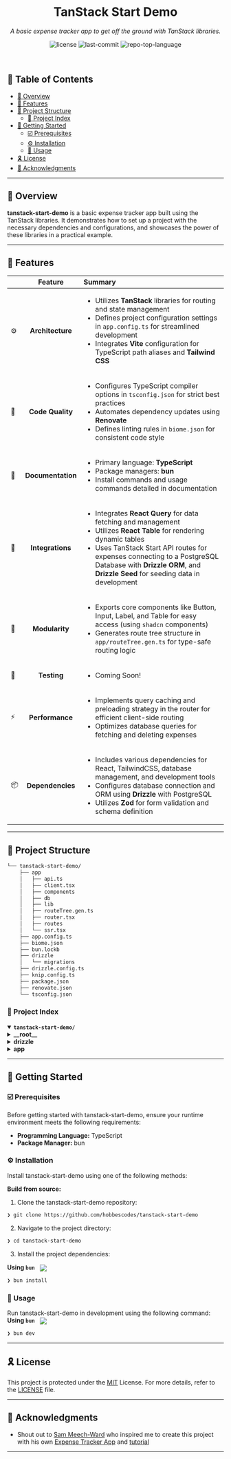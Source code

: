 <p align="center"><h1 align="center">TanStack Start Demo</h1></p>
<p align="center">
	<em>A basic expense tracker app to get off the ground with TanStack libraries.</em>
</p>
<p align="center">
	<img src="https://img.shields.io/github/license/hobbescodes/tanstack-start-demo" alt="license">
	<img src="https://img.shields.io/github/last-commit/hobbescodes/tanstack-start-demo" alt="last-commit">
	<img src="https://img.shields.io/github/languages/top/hobbescodes/tanstack-start-demo" alt="repo-top-language">
</p>
<br>

## 🔗 Table of Contents

- [📍 Overview](#-overview)
- [👾 Features](#-features)
- [📁 Project Structure](#-project-structure)
  - [📂 Project Index](#-project-index)
- [🚀 Getting Started](#-getting-started)
  - [☑️ Prerequisites](#-prerequisites)
  - [⚙️ Installation](#-installation)
  - [🤖 Usage](#🤖-usage)
- [🎗 License](#-license)
- [🙌 Acknowledgments](#-acknowledgments)

---

## 📍 Overview

**tanstack-start-demo** is a basic expense tracker app built using the TanStack libraries. It demonstrates how to set up a project with the necessary dependencies and configurations, and showcases the power of these libraries in a practical example.

---

## 👾 Features

|      | Feature         | Summary       |
| :--- | :---:           | :---          |
| ⚙️  | **Architecture**  | <ul><li>Utilizes **TanStack** libraries for routing and state management</li><li>Defines project configuration settings in `app.config.ts` for streamlined development</li><li>Integrates **Vite** configuration for TypeScript path aliases and **Tailwind CSS**</li></ul> |
| 🔩 | **Code Quality**  | <ul><li>Configures TypeScript compiler options in `tsconfig.json` for strict best practices</li><li>Automates dependency updates using **Renovate**</li><li>Defines linting rules in `biome.json` for consistent code style</li></ul> |
| 📄 | **Documentation** | <ul><li>Primary language: **TypeScript**</li><li>Package managers: **bun**</li><li>Install commands and usage commands detailed in documentation</li></ul> |
| 🔌 | **Integrations**  | <ul><li>Integrates **React Query** for data fetching and management</li><li>Utilizes **React Table** for rendering dynamic tables</li><li>Uses TanStack Start API routes for expenses connecting to a PostgreSQL Database with **Drizzle ORM**, and **Drizzle Seed** for seeding data in development</li></ul> |
| 🧩 | **Modularity**    | <ul><li>Exports core components like Button, Input, Label, and Table for easy access (using `shadcn` components)</li><li>Generates route tree structure in `app/routeTree.gen.ts` for type-safe routing logic</li></ul> |
| 🧪 | **Testing**       | <ul><li>Coming Soon!</li></ul> |
| ⚡️  | **Performance**   | <ul><li>Implements query caching and preloading strategy in the router for efficient client-side routing</li><li>Optimizes database queries for fetching and deleting expenses</li></ul> |
| 📦 | **Dependencies**  | <ul><li>Includes various dependencies for React, TailwindCSS, database management, and development tools</li><li>Configures database connection and ORM using **Drizzle** with PostgreSQL</li><li>Utilizes **Zod** for form validation and schema definition</li></ul> |

---

## 📁 Project Structure

```sh
└── tanstack-start-demo/
    ├── app
    │   ├── api.ts
    │   ├── client.tsx
    │   ├── components
    │   ├── db
    │   ├── lib
    │   ├── routeTree.gen.ts
    │   ├── router.tsx
    │   ├── routes
    │   └── ssr.tsx
    ├── app.config.ts
    ├── biome.json
    ├── bun.lockb
    ├── drizzle
    │   └── migrations
    ├── drizzle.config.ts
    ├── knip.config.ts
    ├── package.json
    ├── renovate.json
    └── tsconfig.json
```


### 📂 Project Index
<details open>
	<summary><b><code>tanstack-start-demo/</code></b></summary>
	<details> <!-- __root__ Submodule -->
		<summary><b>__root__</b></summary>
		<blockquote>
			<table>
			<tr>
				<td><b><a href='https://github.com/hobbescodes/tanstack-start-demo/blob/master/knip.config.ts'>knip.config.ts</a></b></td>
				<td>- Define the project's configuration settings by specifying entry points and exclusions for routes, API, and server components<br>- Knip finds and fixes unused files, exports and dependencies. Use it for enhanced code and dependency management.</td>
			</tr>
			<tr>
				<td><b><a href='https://github.com/hobbescodes/tanstack-start-demo/blob/master/tsconfig.json'>tsconfig.json</a></b></td>
				<td>- Configures TypeScript compiler options for the project, enabling ESNext and DOM features, enforcing strict best practices, and setting up bundler mode<br>- The file defines settings like target version, module resolution, JSX handling, and base URL for the application.</td>
			</tr>
			<tr>
				<td><b><a href='https://github.com/hobbescodes/tanstack-start-demo/blob/master/renovate.json'>renovate.json</a></b></td>
				<td>Configures automated dependency updates using Renovate to adhere to recommended configuration settings.</td>
			</tr>
			<tr>
				<td><b><a href='https://github.com/hobbescodes/tanstack-start-demo/blob/master/drizzle.config.ts'>drizzle.config.ts</a></b></td>
				<td>- Define project configuration for Drizzle migrations using PostgreSQL, with schema defined in app/db/schema.ts<br>- Utilize environment variable DATABASE_URL for database connection<br>- Set output directory to drizzle/migrations and configure database credentials accordingly.</td>
			</tr>
			<tr>
				<td><b><a href='https://github.com/hobbescodes/tanstack-start-demo/blob/master/biome.json'>biome.json</a></b></td>
				<td>- Defines code formatting and linting rules for the project, including VCS settings, file organization, and JavaScript formatting<br>- Ensures consistent code style, enforces best practices, and enhances code readability<br>- The biome.json file serves as a configuration blueprint for maintaining code quality and consistency across the codebase.</td>
			</tr>
			<tr>
				<td><b><a href='https://github.com/hobbescodes/tanstack-start-demo/blob/master/package.json'>package.json</a></b></td>
				<td>- Define project scripts and dependencies in package.json for development, building, and database management<br>- Scripts include dev, build, start, format, lint, and database operations<br>- Dependencies encompass various packages for React, TailwindCSS, database management, and development tools.</td>
			</tr>
			<tr>
				<td><b><a href='https://github.com/hobbescodes/tanstack-start-demo/blob/master/app.config.ts'>app.config.ts</a></b></td>
				<td>Enables Vite configuration for TypeScript path aliases and Tailwind CSS integration within the project architecture among other things.</td>
			</tr>
			</table>
		</blockquote>
	</details>
	<details> <!-- drizzle Submodule -->
		<summary><b>drizzle</b></summary>
		<blockquote>
			<details>
				<summary><b>migrations</b></summary>
				<blockquote>
					<table>
					<tr>
						<td><b><a href='https://github.com/hobbescodes/tanstack-start-demo/blob/master/drizzle/migrations/0000_early_meggan.sql'>0000_early_meggan.sql</a></b></td>
						<td>- Defines a database table for storing expenses with fields for id, title, amount, and created timestamp<br>- This file sets up the initial structure for managing expense data within the project's database architecture.</td>
					</tr>
					</table>
					<details>
						<summary><b>meta</b></summary>
						<blockquote>
							<table>
							<tr>
								<td><b><a href='https://github.com/hobbescodes/tanstack-start-demo/blob/master/drizzle/migrations/meta/0000_snapshot.json'>0000_snapshot.json</a></b></td>
								<td>- Defines database schema for expenses table with columns for id, title, amount, and created_at<br>- Specifies data types, constraints, and default values<br>- Captures metadata for version control and database management.</td>
							</tr>
							<tr>
								<td><b><a href='https://github.com/hobbescodes/tanstack-start-demo/blob/master/drizzle/migrations/meta/_journal.json'>_journal.json</a></b></td>
								<td>- Manages migration metadata for the project, tracking version history and database dialect<br>- Contains entries with version details, timestamps, and tags for reference.</td>
							</tr>
							</table>
						</blockquote>
					</details>
				</blockquote>
			</details>
		</blockquote>
	</details>
	<details> <!-- app Submodule -->
		<summary><b>app</b></summary>
		<blockquote>
			<table>
			<tr>
				<td><b><a href='https://github.com/hobbescodes/tanstack-start-demo/blob/master/app/client.tsx'>client.tsx</a></b></td>
				<td>Facilitates client-side rendering by hydrating the root element with a StartClient component, utilizing a created router for navigation.</td>
			</tr>
			<tr>
				<td><b><a href='https://github.com/hobbescodes/tanstack-start-demo/blob/master/app/routeTree.gen.ts'>routeTree.gen.ts</a></b></td>
				<td>- Generates and exports the route tree structure for the project, defining routes and their relationships<br>- The file establishes the hierarchy of routes, their paths, and parent routes, facilitating navigation within the application<br>- It automates the creation and organization of routes, ensuring consistency and efficiency in managing the project's routing system.</td>
			</tr>
			<tr>
				<td><b><a href='https://github.com/hobbescodes/tanstack-start-demo/blob/master/app/router.tsx'>router.tsx</a></b></td>
				<td>- Creates a router using TanStack's libraries for routing and state management<br>- Integrates query caching and provides methods for serializing and deserializing state<br>- The router is configured with default options and a preloading strategy, enhancing the project's architecture with efficient client-side routing and data management.</td>
			</tr>
			<tr>
				<td><b><a href='https://github.com/hobbescodes/tanstack-start-demo/blob/master/app/api.ts'>api.ts</a></b></td>
				<td>Generates the default API file route handler for the project architecture.</td>
			</tr>
			<tr>
				<td><b><a href='https://github.com/hobbescodes/tanstack-start-demo/blob/master/app/ssr.tsx'>ssr.tsx</a></b></td>
				<td>- Enables server-side rendering by creating a start handler with a router and manifest<br>- The code integrates with the project's architecture to handle incoming requests and route them accordingly.</td>
			</tr>
			</table>
			<details>
				<summary><b>lib</b></summary>
				<blockquote>
					<table>
					<tr>
						<td><b><a href='https://github.com/hobbescodes/tanstack-start-demo/blob/master/app/lib/utils.ts'>utils.ts</a></b></td>
						<td>Combines CSS classes using Tailwind CSS and clsx to generate a single class string.</td>
					</tr>
					</table>
					<details>
						<summary><b>styles</b></summary>
						<blockquote>
							<table>
							<tr>
								<td><b><a href='https://github.com/hobbescodes/tanstack-start-demo/blob/master/app/lib/styles/main.css'>main.css</a></b></td>
								<td>- Define global styles and color variables for the project, facilitating consistent theming and styling across components<br>- The file establishes base styles, color palettes, and animation keyframes, ensuring a cohesive visual identity throughout the application.</td>
							</tr>
							</table>
						</blockquote>
					</details>
					<details>
						<summary><b>config</b></summary>
						<blockquote>
							<table>
							<tr>
								<td><b><a href='https://github.com/hobbescodes/tanstack-start-demo/blob/master/app/lib/config/env.ts'>env.ts</a></b></td>
								<td>Define environment variables for API base URL and database URL in the project configuration.</td>
							</tr>
							</table>
						</blockquote>
					</details>
				</blockquote>
			</details>
			<details>
				<summary><b>components</b></summary>
				<blockquote>
					<details>
						<summary><b>core</b></summary>
						<blockquote>
							<table>
							<tr>
								<td><b><a href='https://github.com/hobbescodes/tanstack-start-demo/blob/master/app/components/core/Button.tsx'>Button.tsx</a></b></td>
								<td>- Defines a reusable Button component with various visual styles and sizes, handling disabled states and click actions<br>- Integrates with external libraries for styling and utility functions.</td>
							</tr>
							<tr>
								<td><b><a href='https://github.com/hobbescodes/tanstack-start-demo/blob/master/app/components/core/Label.tsx'>Label.tsx</a></b></td>
								<td>- Defines label styling and behavior using Radix UI and custom utilities<br>- Integrates with CVAs for variant management.</td>
							</tr>
							<tr>
								<td><b><a href='https://github.com/hobbescodes/tanstack-start-demo/blob/master/app/components/core/Table.tsx'>Table.tsx</a></b></td>
								<td>- Defines reusable components for rendering a dynamic table structure with customizable styling and behavior<br>- The components include Table, TableHeader, TableBody, TableFooter, TableRow, TableHead, TableCell, and TableCaption, enhancing the project's UI flexibility and maintainability.</td>
							</tr>
							<tr>
								<td><b><a href='https://github.com/hobbescodes/tanstack-start-demo/blob/master/app/components/core/index.ts'>index.ts</a></b></td>
								<td>- Exports core components like Button, Input, Label, and Table for easy access across the codebase<br>- Simplifies component usage and promotes consistency in UI elements.</td>
							</tr>
							<tr>
								<td><b><a href='https://github.com/hobbescodes/tanstack-start-demo/blob/master/app/components/core/Card.tsx'>Card.tsx</a></b></td>
								<td>- Define core components for cards with structured layout and styling, enhancing readability and consistency across the project<br>- The components include Card, CardHeader, CardFooter, CardTitle, CardDescription, and CardContent, each serving a specific purpose in displaying content within a card element.</td>
							</tr>
							<tr>
								<td><b><a href='https://github.com/hobbescodes/tanstack-start-demo/blob/master/app/components/core/Input.tsx'>Input.tsx</a></b></td>
								<td>- Defines a reusable Input component for handling user input in the core section of the project<br>- It leverages utility functions for styling and props management, enhancing the user interface with consistent design and functionality across the application.</td>
							</tr>
							</table>
						</blockquote>
					</details>
					<details>
						<summary><b>layout</b></summary>
						<blockquote>
							<table>
							<tr>
								<td><b><a href='https://github.com/hobbescodes/tanstack-start-demo/blob/master/app/components/layout/Footer.tsx'>Footer.tsx</a></b></td>
								<td>- Generates a footer displaying the current year and author's name<br>- The footer component enhances the project's user interface by providing a consistent layout element across all pages.</td>
							</tr>
							<tr>
								<td><b><a href='https://github.com/hobbescodes/tanstack-start-demo/blob/master/app/components/layout/Header.tsx'>Header.tsx</a></b></td>
								<td>- The Header component renders a navigation bar with links to different sections of the Expense Tracker app<br>- It provides easy access to key features like About, Expenses, and Create Expense<br>- The component enhances user experience by enabling seamless navigation within the application.</td>
							</tr>
							<tr>
								<td><b><a href='https://github.com/hobbescodes/tanstack-start-demo/blob/master/app/components/layout/index.ts'>index.ts</a></b></td>
								<td>Exports Footer and Header components for the project layout, facilitating consistent design and functionality across the codebase.</td>
							</tr>
							</table>
						</blockquote>
					</details>
				</blockquote>
			</details>
			<details>
				<summary><b>routes</b></summary>
				<blockquote>
					<table>
					<tr>
						<td><b><a href='https://github.com/hobbescodes/tanstack-start-demo/blob/master/app/routes/__root.tsx'>__root.tsx</a></b></td>
						<td>- Defines the root route for the project, setting up the main layout structure and components<br>- Integrates essential tools like TanStack Router Devtools and ReactQuery Devtools<br>- Manages document structure and meta tags for the application.</td>
					</tr>
					<tr>
						<td><b><a href='https://github.com/hobbescodes/tanstack-start-demo/blob/master/app/routes/expenses.tsx'>expenses.tsx</a></b></td>
						<td>- Generates a route to display a list of expenses fetched from the server<br>- Utilizes React Query for data fetching and React Table for rendering<br>- Implements column definitions for the table display, including title, amount, and creation date<br>- Handles data loading states and renders the expense list in a structured table format.</td>
					</tr>
					<tr>
						<td><b><a href='https://github.com/hobbescodes/tanstack-start-demo/blob/master/app/routes/about.tsx'>about.tsx</a></b></td>
						<td>Enables creation of a route for the "/about" page using a custom component.</td>
					</tr>
					<tr>
						<td><b><a href='https://github.com/hobbescodes/tanstack-start-demo/blob/master/app/routes/create-expense.tsx'>create-expense.tsx</a></b></td>
						<td>- Enables creating new expenses with form validation and submission handling<br>- Utilizes `@tanstack/react-form` for form management, validation, and `@tanstack/react-qyery` for API interaction<br>- Integrates with the project's routing and state management systems to seamlessly add expenses to the database.</td>
					</tr>
					<tr>
						<td><b><a href='https://github.com/hobbescodes/tanstack-start-demo/blob/master/app/routes/index.tsx'>index.tsx</a></b></td>
						<td>- Enables fetching and displaying total expenses data on the home page using React Query and TanStack libraries<br>- Integrates with the backend API to retrieve total expenses, presenting the information in a visually appealing card component<br>- This file defines the route and data fetching logic for the home page, enhancing the user experience with real-time expense updates.</td>
					</tr>
					</table>
					<details>
						<summary><b>api</b></summary>
						<blockquote>
							<details>
								<summary><b>expense</b></summary>
								<blockquote>
									<table>
									<tr>
										<td><b><a href='https://github.com/hobbescodes/tanstack-start-demo/blob/master/app/routes/api/expense/$id.ts'>$id.ts</a></b></td>
										<td>- Handles API routes for retrieving and deleting expenses based on the provided ID<br>- Utilizes database queries to fetch and delete expense records, returning appropriate responses if the expense is not found<br>- This file contributes to the project's API functionality by enabling users to interact with expense data through specified endpoints.</td>
									</tr>
									</table>
								</blockquote>
							</details>
							<details>
								<summary><b>expenses</b></summary>
								<blockquote>
									<table>
									<tr>
										<td><b><a href='https://github.com/hobbescodes/tanstack-start-demo/blob/master/app/routes/api/expenses/total.ts'>total.ts</a></b></td>
										<td>- Calculates total expenses amount from the database and returns it as JSON response<br>- The code file defines a route that fetches the sum of expenses from the database using a specific ORM function<br>- It then formats the result and sends it back as a JSON response.</td>
									</tr>
									<tr>
										<td><b><a href='https://github.com/hobbescodes/tanstack-start-demo/blob/master/app/routes/api/expenses/index.ts'>index.ts</a></b></td>
										<td>- Handles API routes for managing expenses, including fetching and creating new expenses<br>- Utilizes a database connection to retrieve and insert expense data<br>- Implements validation to ensure correct data format before insertion<br>- Delays response for POST requests by 3 seconds.</td>
									</tr>
									</table>
								</blockquote>
							</details>
						</blockquote>
					</details>
				</blockquote>
			</details>
			<details>
				<summary><b>db</b></summary>
				<blockquote>
					<table>
					<tr>
						<td><b><a href='https://github.com/hobbescodes/tanstack-start-demo/blob/master/app/db/seed.ts'>seed.ts</a></b></td>
						<td>- Seed the database with sample expenses data using Drizzle ORM and Drizzle Seed<br>- The code resets the database, seeds it with mock expenses data, and logs completion<br>- The main function configures the database connection, defines the expenses table schema, and populates it with sample data.</td>
					</tr>
					<tr>
						<td><b><a href='https://github.com/hobbescodes/tanstack-start-demo/blob/master/app/db/schema.ts'>schema.ts</a></b></td>
						<td>- Defines database schema for expenses including fields like id, title, amount, and createdAt<br>- Generates schemas for inserting and selecting expenses, ensuring data integrity and validation for API requests and responses<br>- Types InputExpense and OutputExpense are inferred from the respective schemas for consistent data handling.</td>
					</tr>
					<tr>
						<td><b><a href='https://github.com/hobbescodes/tanstack-start-demo/blob/master/app/db/index.ts'>index.ts</a></b></td>
						<td>Initialize database connection and ORM using Drizzle with PostgreSQL for the project, leveraging a predefined schema and environment configurations.</td>
					</tr>
					</table>
				</blockquote>
			</details>
		</blockquote>
	</details>
</details>

---
## 🚀 Getting Started

### ☑️ Prerequisites

Before getting started with tanstack-start-demo, ensure your runtime environment meets the following requirements:

- **Programming Language:** TypeScript
- **Package Manager:** bun


### ⚙️ Installation

Install tanstack-start-demo using one of the following methods:

**Build from source:**

1. Clone the tanstack-start-demo repository:
```sh
❯ git clone https://github.com/hobbescodes/tanstack-start-demo
```

2. Navigate to the project directory:
```sh
❯ cd tanstack-start-demo
```

3. Install the project dependencies:


**Using `bun`** &nbsp; [<img align="center" src="https://img.shields.io/badge/bun-CB3837.svg?style={badge_style}&logo=bun&logoColor=white" />](https://www.bunjs.com/)

```sh
❯ bun install
```




### 🤖 Usage
Run tanstack-start-demo in development using the following command:
**Using `bun`** &nbsp; [<img align="center" src="https://img.shields.io/badge/bun-CB3837.svg?style={badge_style}&logo=bun&logoColor=white" />](https://www.bunjs.com/)

```sh
❯ bun dev
```

---

## 🎗 License

This project is protected under the [MIT](https://choosealicense.com/licenses/mit/) License. For more details, refer to the [LICENSE](https://github.com/hobbescodes/tanstack-start-demo/blob/master/LICENSE) file.

---

## 🙌 Acknowledgments

- Shout out to [Sam Meech-Ward](https://github.com/meech-ward) who inspired me to create this project with his own [Expense Tracker App](https://github.com/meech-ward/Bun-Hono-React-Expense-Tracker/tree/main) and [tutorial](https://www.youtube.com/watch?v=jXyTIQOfTTk)

---